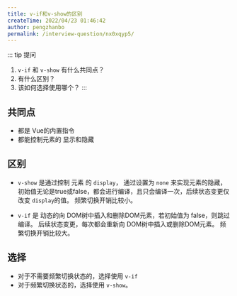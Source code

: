 ```yaml
---
title: v-if和v-show的区别
createTime: 2022/04/23 01:46:42
author: pengzhanbo
permalink: /interview-question/nx0xqyp5/
---
```


::: tip 提问

1. `v-if` 和 `v-show` 有什么共同点？
2. 有什么区别？
3. 该如何选择使用哪个？
:::

## 共同点

- 都是 Vue的内置指令
- 都能控制元素的 显示和隐藏

## 区别

- `v-show` 是通过控制 元素 的 `display`， 通过设置为 `none` 来实现元素的隐藏，
  初始值无论是true或false，都会进行编译，且只会编译一次，后续状态变更仅改变 `display`的值。
  频繁切换开销比较小。

- `v-if` 是 动态的向 DOM树中插入和删除DOM元素，若初始值为 false，则跳过编译。
  后续状态变更，每次都会重新向 DOM树中插入或删除DOM元素。
  频繁切换开销比较大。

## 选择

- 对于不需要频繁切换状态的，选择使用 `v-if`
- 对于频繁切换状态的，选择使用 `v-show`。
